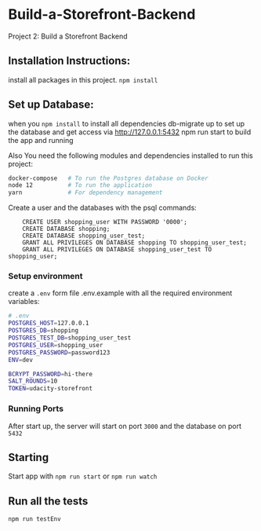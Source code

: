 # Build-a-Storefront-Backend

Project 2: Build a Storefront Backend

## Installation Instructions:

install all packages in this project.
`npm install`

## Set up Database:

when you `npm install` to install all dependencies db-migrate up to set up the database and get access via http://127.0.0.1:5432 npm run start to build the app and running

Also You need the following modules and dependencies installed to run this project:

```bash
docker-compose   # To run the Postgres database on Docker
node 12          # To run the application
yarn             # For dependency management
```

Create a user and the databases with the psql commands:

```
    CREATE USER shopping_user WITH PASSWORD '0000';
    CREATE DATABASE shopping;
    CREATE DATABASE shopping_user_test;
    GRANT ALL PRIVILEGES ON DATABASE shopping TO shopping_user_test;
    GRANT ALL PRIVILEGES ON DATABASE shopping_user_test TO shopping_user;
```

### Setup environment

create a `.env` form file .env.example with all the required environment variables:

```bash
# .env
POSTGRES_HOST=127.0.0.1
POSTGRES_DB=shopping
POSTGRES_TEST_DB=shopping_user_test
POSTGRES_USER=shopping_user
POSTGRES_PASSWORD=password123
ENV=dev

BCRYPT_PASSWORD=hi-there
SALT_ROUNDS=10
TOKEN=udacity-storefront
```

### Running Ports

After start up, the server will start on port `3000` and the database on port `5432`

## Starting

Start app with `npm run start` or `npm run watch`

## Run all the tests

`npm run testEnv`
